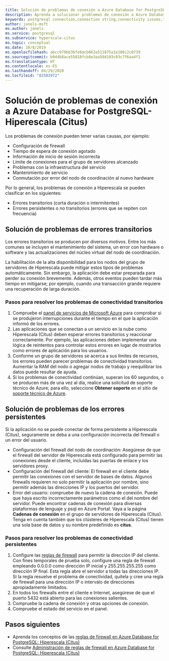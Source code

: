 ```yaml
---
title: Solución de problemas de conexión a Azure Database for PostgreSQL- Hiperescala (Citus)
description: Aprenda a solucionar problemas de conexión a Azure Database for PostgreSQL- Hiperescala (Citus)
keywords: postgresql connection,connection string,connectivity issues,transient error,connection error
author: jonels-msft
ms.author: jonels
ms.service: postgresql
ms.subservice: hyperscale-citus
ms.topic: conceptual
ms.date: 10/8/2019
ms.openlocfilehash: abcc979bb36fe0acb663a511875a1e186c2c0739
ms.sourcegitcommit: b9d4b8ace55818fcb8e3aa58d193c03c7f6aa4f1
ms.translationtype: HT
ms.contentlocale: es-ES
ms.lasthandoff: 04/29/2020
ms.locfileid: "82583972"
---
```

# <a name="troubleshoot-connection-issues-to-azure-database-for-postgresql---hyperscale-citus"></a>Solución de problemas de conexión a Azure Database for PostgreSQL- Hiperescala (Citus)

Los problemas de conexión pueden tener varias causas, por ejemplo:

* Configuración de firewall
* Tiempo de espera de conexión agotado
* Información de inicio de sesión incorrecta
* Límite de conexiones para el grupo de servidores alcanzado
* Problemas con la infraestructura del servicio
* Mantenimiento de servicio
* Conmutación por error del nodo de coordinación al nuevo hardware

Por lo general, los problemas de conexión a Hiperescala se pueden clasificar en los siguientes:

* Errores transitorios (corta duración o intermitentes)
* Errores persistentes o no transitorios (errores que se repiten con frecuencia)

## <a name="troubleshoot-transient-errors"></a>Solución de problemas de errores transitorios

Los errores transitorios se producen por diversos motivos. Entre los más comunes se incluyen el mantenimiento del sistema, un error con hardware o software y las actualizaciones del núcleo virtual del nodo de coordinación.

La habilitación de la alta disponibilidad para los nodos del grupo de servidores de Hiperescala puede mitigar estos tipos de problemas automáticamente. Sin embargo, la aplicación debe estar preparada para perder su conexión brevemente. Además, otros eventos pueden tardar más tiempo en mitigarse; por ejemplo, cuando una transacción grande requiere una recuperación de larga duración.

### <a name="steps-to-resolve-transient-connectivity-issues"></a>Pasos para resolver los problemas de conectividad transitorios

1. Compruebe el [panel de servicios de Microsoft Azure](https://azure.microsoft.com/status) para comprobar si se produjeron interrupciones durante el tiempo en el que la aplicación informó de los errores.
2. Las aplicaciones que se conectan a un servicio en la nube como Hiperescala (Citus) deben esperar errores transitorios y reaccionar correctamente. Por ejemplo, las aplicaciones deben implementar una lógica de reintentos para controlar estos errores en lugar de mostrarlos como errores de aplicación para los usuarios.
3. Conforme un grupo de servidores se acerca a sus límites de recursos, los errores pueden parecer problemas de conectividad transitorios. Aumentar la RAM del nodo o agregar nodos de trabajo y reequilibrar los datos puede resultar de ayuda.
4. Si los problemas de conectividad continúan, superan los 60 segundos, o se producen más de una vez al día, realice una solicitud de soporte técnico de Azure; para ello, seleccione **Obtener soporte** en el sitio de [soporte técnico de Azure](https://azure.microsoft.com/support/options).

## <a name="troubleshoot-persistent-errors"></a>Solución de problemas de los errores persistentes

Si la aplicación no se puede conectar de forma persistente a Hiperescala (Citus), seguramente se deba a una configuración incorrecta del firewall o un error del usuario.

* Configuración del firewall del nodo de coordinación: Asegúrese de que el firewall del servidor de Hiperescala está configurado para permitir las conexiones desde el cliente, incluidas las puertas de enlace y los servidores proxy.
* Configuración del firewall del cliente: El firewall en el cliente debe permitir las conexiones con el servidor de bases de datos. Algunos firewalls requieren no solo permitir la aplicación por nombre, sino permitir además las direcciones IP y los puertos del servidor.
* Error del usuario: compruebe de nuevo la cadena de conexión. Puede que haya escrito incorrectamente parámetros como el del nombre del servidor. Puede encontrar cadenas de conexión para diversas plataformas de lenguaje y psql en Azure Portal. Vaya a la página **Cadenas de conexión** en el grupo de servidores de Hiperescala (Citus). Tenga en cuenta también que los clústeres de Hiperescala (Citus) tienen una sola base de datos y su nombre predefinido es **citus**.

### <a name="steps-to-resolve-persistent-connectivity-issues"></a>Pasos para resolver los problemas de conectividad persistentes

1. Configure las [reglas de firewall](howto-hyperscale-manage-firewall-using-portal.md) para permitir la dirección IP del cliente. Con fines temporales de prueba solo, configure una regla de firewall empleando 0.0.0.0 como dirección IP inicial y 255.255.255.255 como dirección IP final. Esta regla abre el servidor a todas las direcciones IP. Si la regla resuelve el problema de conectividad, quítela y cree una regla de firewall para una dirección IP o intervalo de direcciones apropiadamente limitados.
2. En todos los firewalls entre el cliente e Internet, asegúrese de que el puerto 5432 está abierto para las conexiones salientes.
3. Compruebe la cadena de conexión y otras opciones de conexión.
4. Compruebe el estado del servicio en el panel.

## <a name="next-steps"></a>Pasos siguientes

* Aprenda los conceptos de las [reglas de firewall en Azure Database for PostgreSQL: Hiperescala (Citus)](concepts-hyperscale-firewall-rules.md)
* Consulte [Administración de reglas de firewall en Azure Database for PostgreSQL: Hiperescala (Citus)](howto-hyperscale-manage-firewall-using-portal.md)
